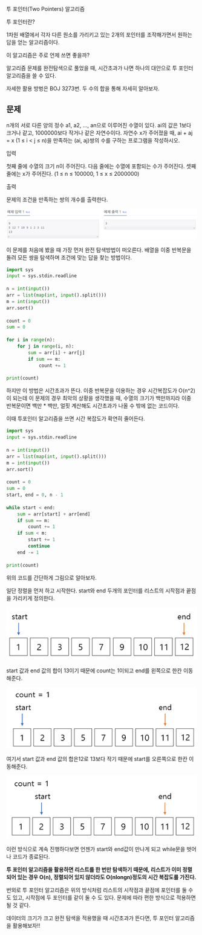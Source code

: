 투 포인터(Two Pointers) 알고리즘

투 포인터란?

1차원 배열에서 각자 다른 원소를 가리키고 있는 2개의 포인터를 조작해가면서 원하는 답을 얻는 알고리즘이다.

이 알고리즘은 주로 언제 쓰면 좋을까?

알고리즘 문제를 완전탐색으로 풀었을 때, 시간초과가 나면 하나의 대안으로 투 포인터 알고리즘을 쓸 수 있다.

자세한 활용 방벙은 BOJ 3273번. 두 수의 합을 통해 자세히 알아보자.

## 문제

n개의 서로 다른 양의 정수 a1, a2, ..., an으로 이루어진 수열이 있다. ai의 값은 1보다 크거나 같고, 1000000보다 작거나 같은 자연수이다. 자연수 x가 주어졌을 때, ai + aj = x (1 ≤ i < j ≤ n)을 만족하는 (ai, aj)쌍의 수를 구하는 프로그램을 작성하시오.

입력

첫째 줄에 수열의 크기 n이 주어진다. 다음 줄에는 수열에 포함되는 수가 주어진다. 셋째 줄에는 x가 주어진다. (1 ≤ n ≤ 100000, 1 ≤ x ≤ 2000000)

출력

문제의 조건을 만족하는 쌍의 개수를 출력한다.

![예제](../image/3273.png)



이 문제를 처음에 봤을 때 가장 먼저 완전 탐색방법이 떠오른다. 배열을 이중 반복문을 돌려 모든 쌍을 탐색하며 조건에 맞는 답을 찾는 방법이다.

```python
import sys
input = sys.stdin.readline

n = int(input())
arr = list(map(int, input().split()))
m = int(input())
arr.sort()

count = 0
sum = 0

for i in range(n):
    for j in range(i, n):
        sum = arr[i] + arr[j]
        if sum == m:
            count += 1

print(count)
```

하지만 이 방법은 시간초과가 뜬다. 이중 반복문을 이용하는 경우 시간복잡도가 O(n^2)이 되는데 이 문제의 경우 최악의 상황을 생각했을 때, 수열의 크기가 백만까지라 이중 반복문이면 백만 * 백만, 얼핏 계산해도 시간초과가 나올 수 밖에 없는 코드이다.

이때 투포인터 알고리즘을 쓰면 시간 복잡도가 확연히 줄어든다.

```python
import sys
input = sys.stdin.readline

n = int(input())
arr = list(map(int, input().split()))
m = int(input())
arr.sort()

count = 0
sum = 0
start, end = 0, n - 1

while start < end:
    sum = arr[start] + arr[end]
    if sum == m:
        count += 1
    if sum < m:
        start += 1
        continue
    end -= 1

print(count)
```

위의 코드를 간단하게 그림으로 알아보자.

일단 정렬을 먼저 하고 시작한다. start와 end 두개의 포인터를 리스트의 시작점과 끝점을 가리키게 정의한다.

![1](../image/3273-1.png)

start 값과 end 값의 합이 13이기 때문에 count는 1이되고 end를 왼쪽으로 한칸 이동해준다.

![2](../image/3273-2.png)

여기서 start 값과 end 값의 합은12로 13보다 작기 때문에 start를 오른쪽으로 한칸 이동해준다.

![3](../image/3273-3.png)

이런 방식으로 계속 진행하다보면 언젠가 start와 end값이 만나게 되고 while문을 벗어나 코드가 종료된다.

**투 포인터 알고리즘을 활용하면 리스트를 한 번만 탐색하기 때문에, 리스트가 이미 정렬되어 있는 경우 O(n), 정렬되어 있지 않더라도 O(nlongn)정도의 시간 복잡도를 가진다.**

번외로 투 포인터 알고리즘은 위의 방식처럼 리스트의 시작점과 끝점에 포인터를 둘 수도 있고, 시작점에 두 포인터를 같이 둘 수 도 있다. 문제에 따라 편한 방식으로 적용하면 될 것 같다. 

데이터의 크기가 크고 완전 탐색을 적용했을 때 시간초과가 뜬다면, 투 포인터 알고리즘을 활용해보자!!
